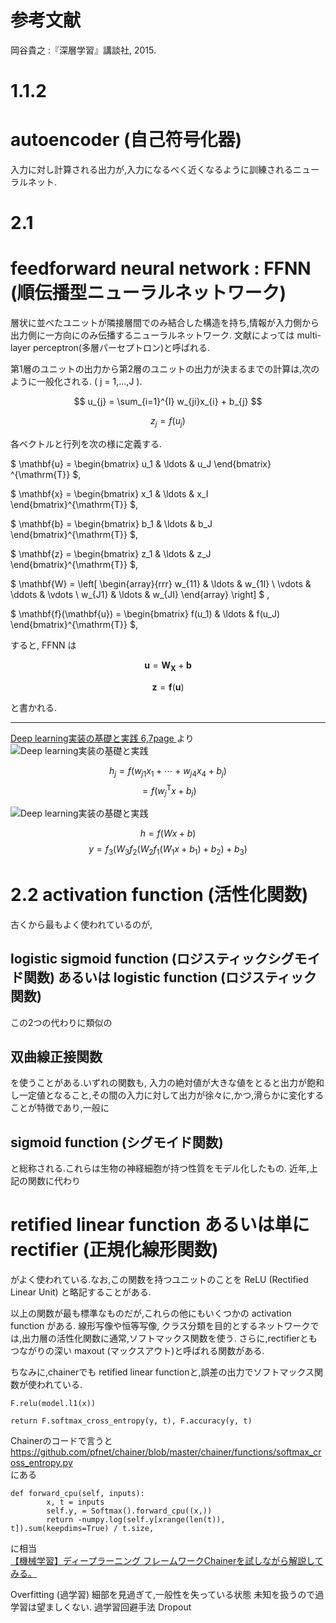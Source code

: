 # 参考文献
岡谷貴之 :『深層学習』講談社, 2015.

# 1.1.2
# autoencoder (自己符号化器)
入力に対し計算される出力が,入力になるべく近くなるように訓練されるニューラルネット.

# 2.1
# feedforward neural network : FFNN (順伝播型ニューラルネットワーク)
層状に並べたユニットが隣接層間でのみ結合した構造を持ち,情報が入力側から出力側に一方向にのみ伝播するニューラルネットワーク.
文献によっては multi-layer perceptron(多層パーセプトロン)と呼ばれる.  

第1層のユニットの出力から第2層のユニットの出力が決まるまでの計算は,次のように一般化される. ( j = 1,...,J ).  

$$ u_{j} = \sum_{i=1}^{I} w_{ji}x_{i} + b_{j} $$

$$ z_{j} = f(u_{j}) $$  

各ベクトルと行列を次の様に定義する.  

$ \mathbf{u} =
\begin{bmatrix} u_1 & \ldots & u_J \end{bmatrix}
^{\mathrm{T}}
$,  

$ \mathbf{x} =  \begin{bmatrix} x_1 & \ldots & x_I \end{bmatrix}^{\mathrm{T}} $,

$ \mathbf{b} =  \begin{bmatrix} b_1 & \ldots & b_J \end{bmatrix}^{\mathrm{T}} $,

$ \mathbf{z} =  \begin{bmatrix} z_1 & \ldots & z_J \end{bmatrix}^{\mathrm{T}} $,

$ \mathbf{W} = \left[
    \begin{array}{rrr}
      w_{11} & \ldots & w_{1I} \\
      \vdots & \ddots & \vdots \\
      w_{J1} & \ldots & w_{JI}
    \end{array}
  \right]
$ ,

$ \mathbf{f}(\mathbf{u}) =  \begin{bmatrix} f(u_1) & \ldots & f(u_J) \end{bmatrix}^{\mathrm{T}} $,

すると, FFNN は

$$ \mathbf{u} = \mathbf{W}_{\mathbf{X}} + \mathbf{b} $$

$$ \mathbf{z} = \mathbf{f}(\mathbf{u}) $$

と書かれる.

***
[Deep learning実装の基礎と実践 6,7page ](http://www.slideshare.net/beam2d/deep-learningimplementation)より
![Deep learning実装の基礎と実践](http://image.slidesharecdn.com/deep-learning-implementation-140826205939-phpapp02/95/deep-learning-6-638.jpg?cb=1409086999)

$$ h_{j} = f(w_{j1}x_{1} + \cdots + w_{j4}x_{4} + b_{j}) $$
$$       = f(w_{j}^{\mathrm{T}}x + b_{j}) $$

![Deep learning実装の基礎と実践](http://image.slidesharecdn.com/deep-learning-implementation-140826205939-phpapp02/95/deep-learning-7-638.jpg?cb=1409086999)

$$ h = f(Wx + b) $$
$$ y = f_{3} (W_{3} f_{2} (W_{2} f_{1}(W_{1}x + b_{1}) + b_{2}) + b_{3}) $$

# 2.2 activation function (活性化関数)
古くから最もよく使われているのが,
## logistic sigmoid function (ロジスティックシグモイド関数) あるいは logistic function (ロジスティック関数)
この2つの代わりに類似の
## 双曲線正接関数
を使うことがある.いずれの関数も,
入力の絶対値が大きな値をとると出力が飽和し一定値となること,その間の入力に対して出力が徐々に,かつ,滑らかに変化することが特徴であり,一般に
## sigmoid function (シグモイド関数)
と総称される.これらは生物の神経細胞が持つ性質をモデル化したもの.
近年,上記の関数に代わり
# retified linear function あるいは単にrectifier (正規化線形関数)
がよく使われている.なお,この関数を持つユニットのことを ReLU (Rectified Linear Unit) と略記することがある.

以上の関数が最も標準なものだが,これらの他にもいくつかの activation function がある.
線形写像や恒等写像,
クラス分類を目的とするネットワークでは,出力層の活性化関数に通常,ソフトマックス関数を使う.
さらに,rectifierともつながりの深い maxout (マックスアウト)と呼ばれる関数がある.

ちなみに,chainerでも retified linear functionと,誤差の出力でソフトマックス関数が使われている.
```
F.relu(model.l1(x))
```
```
return F.softmax_cross_entropy(y, t), F.accuracy(y, t)
```
Chainerのコードで言うと  
https://github.com/pfnet/chainer/blob/master/chainer/functions/softmax_cross_entropy.py  
にある
```
def forward_cpu(self, inputs):
        x, t = inputs
        self.y, = Softmax().forward_cpu((x,))
        return -numpy.log(self.y[xrange(len(t)), t]).sum(keepdims=True) / t.size,
```
に相当  
[【機械学習】ディープラーニング フレームワークChainerを試しながら解説してみる。](http://qiita.com/kenmatsu4/items/7b8d24d4c5144a686412)

Overfitting (過学習) 細部を見過ぎて,一般性を失っている状態
未知を扱うので過学習は望ましくない.
過学習回避手法 Dropout
